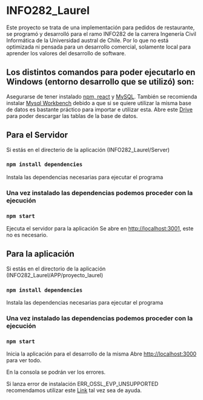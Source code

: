 # INFO282_Laurel

Este proyecto se trata de una implementación para pedidos de restaurante, se programó y desarrolló para el ramo INFO282 de la carrera Ingenería Civil Informática de la Universidad austral de Chile. Por lo que no está optimizada ni pensada para un desarrollo comercial, solamente local para aprender los valores del desarrollo de software.

## Los distintos comandos para poder ejecutarlo en Windows (entorno desarrollo que se utilizó) son:
Asegurarse de tener instalado [npm, react](https://phoenixnap.com/kb/install-node-js-npm-on-windows) y [MySQL](https://dev.mysql.com/downloads/installer/). También se recomienda instalar [Mysql Workbench](https://www.mysql.com/products/workbench/) debido a que si se quiere utilizar la misma base de datos es bastante práctico para importar e utilizar esta.
Abre este [Drive](https://drive.google.com/drive/folders/1PUvUC8whM0h71XT1IORoGUCRY1ubUs5M?usp=sharing) para poder descargar las tablas de la base de datos.

## Para el Servidor
Si estás en el directerio de la aplicación (INFO282_Laurel/Server)

### `npm install dependencies`

Instala las dependencias necesarias para ejecutar el programa

### Una vez instalado las dependencias podemos proceder con la ejecución

### `npm start`

Ejecuta el servidor para la aplicación
Se abre en  [http://localhost:3001](http://localhost:3001), este no es necesario.

## Para la aplicación
Si estás en el directorio de la aplicación (INFO282_Laurel/APP/proyecto_laurel)

### `npm install dependencies`

Instala las dependencias necesarias para ejecutar el programa

### Una vez instalado las dependencias podemos proceder con la ejecución

### `npm start`

Inicia la aplicación para el desarrollo de la misma
Abre [http://localhost:3000](http://localhost:3000) para ver todo.

En la consola se podrán ver los errores.

Si lanza error de instalación ERR_OSSL_EVP_UNSUPPORTED recomendamos utilizar este [Link](https://stackoverflow.com/questions/69665222/node-js-17-0-1-gatsby-error-digital-envelope-routinesunsupported-err-os) tal vez sea de ayuda.
